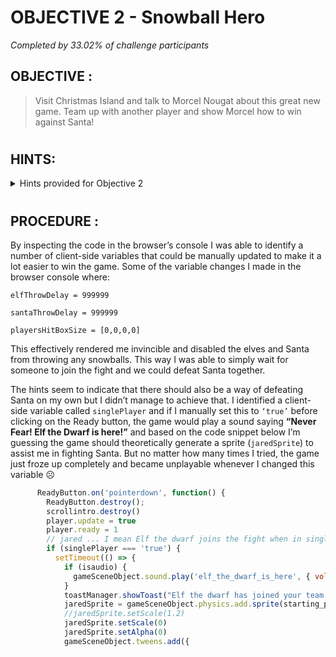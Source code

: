 # OBJECTIVE 2 - Snowball Hero #
_Completed by 33.02% of challenge participants_
## OBJECTIVE : ##
>Visit Christmas Island and talk to Morcel Nougat about this great new game. Team up with another player and show Morcel how to win against Santa!
#  

## HINTS: ##
<details>
  <summary>Hints provided for Objective 2</summary>
  
>-	Its easiest to grab a friend play with and beat Santa but tinkering with client-side variables can grant you all kinds of snowball fight super powers. You could even take on Santa and the elves solo!

>-	Have an iframe in your document? Be sure to select the right context before meddling with JavaScript.
</details>

#  

## PROCEDURE : ##

By inspecting the code in the browser’s console I was able to identify a number of client-side variables that could be manually updated to make it a lot easier to win the game.   Some of the variable changes I made in the browser console where:

`elfThrowDelay = 999999`

`santaThrowDelay = 999999`

`playersHitBoxSize = [0,0,0,0]`

This effectively rendered me invincible and disabled the elves and Santa from throwing any snowballs.  This way I was able to simply wait for someone to join the fight and we could defeat Santa together.

The hints seem to indicate that there should also be a way of defeating Santa on my own  but I didn’t manage to achieve that.  I identified a client-side variable called `singlePlayer` and if I manually set this to `‘true’` before clicking on the Ready button, the game would play a sound saying **“Never Fear! Elf the Dwarf is here!”**  and based on the code snippet below I’m guessing the game should theoretically generate a sprite (`jaredSprite`) to assist me in fighting Santa.  But no matter how many times I tried, the game just froze up completely and became unplayable whenever I changed this variable ☹

```javascript
      ReadyButton.on('pointerdown', function() {
        ReadyButton.destroy();
        scrollintro.destroy()
        player.update = true
        player.ready = 1
        // jared ... I mean Elf the dwarf joins the fight when in single player mode
        if (singlePlayer === 'true') {
          setTimeout(() => {
            if (isaudio) {
              gameSceneObject.sound.play('elf_the_dwarf_is_here', { volume: 0.5 });
            }
            toastManager.showToast("Elf the dwarf has joined your team!", duration=500, delay=5000);
            jaredSprite = gameSceneObject.physics.add.sprite(starting_pos.x + 150, starting_pos.y, 'jaredSprite');
            //jaredSprite.setScale(1.2)
            jaredSprite.setScale(0)
            jaredSprite.setAlpha(0)
            gameSceneObject.tweens.add({
